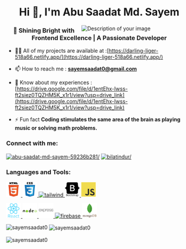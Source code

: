 <h1 align="center">Hi 👋, I'm Abu Saadat Md. Sayem</h1> 

 <img align="right" src="https://i.ibb.co/BZ3H6Pr/5.png" alt="Description of your image" style="width: 300px; s object-fit: cover;">

<h3 align="center">🌟 Shining Bright with Frontend Excellence | A Passionate Developer</h3>

- 👨‍💻 All of my projects are available at :[https://darling-liger-518a66.netlify.app/](https://darling-liger-518a66.netlify.app/)

- 📫 How to reach me : **sayemsaadat0@gmail.com**

- 📄 Know about my experiences :  [https://drive.google.com/file/d/1entEhx-Iwss-ft2siez0TQZHM5K_x1r1/view?usp=drive_link](https://drive.google.com/file/d/1entEhx-Iwss-ft2siez0TQZHM5K_x1r1/view?usp=drive_link)

- ⚡ Fun fact **Coding stimulates the same area of the brain as playing music or solving math problems.**

<h3 align="left">Connect with me:</h3>
<p align="left">
<a href="https://linkedin.com/in/abu-saadat-md-sayem-59236b281/" target="blank"><img align="center" src="https://raw.githubusercontent.com/rahuldkjain/github-profile-readme-generator/master/src/images/icons/Social/linked-in-alt.svg" alt="abu-saadat-md-sayem-59236b281/" height="30" width="40" /></a>
<a href="https://fb.com/bilatindur/" target="blank"><img align="center" src="https://raw.githubusercontent.com/rahuldkjain/github-profile-readme-generator/master/src/images/icons/Social/facebook.svg" alt="bilatindur/" height="30" width="40" /></a>
</p>

<h3 align="left">Languages and Tools:</h3>
<p align="left">  
<a href="https://www.w3.org/html/" target="_blank" rel="noreferrer"> <img src="https://raw.githubusercontent.com/devicons/devicon/master/icons/html5/html5-original-wordmark.svg" alt="html5" width="40" height="40"/> </a> <a href="https://www.w3schools.com/css/" target="_blank" rel="noreferrer"> <img src="https://raw.githubusercontent.com/devicons/devicon/master/icons/css3/css3-original-wordmark.svg" alt="css3" width="40" height="40"/> </a> <a href="https://tailwindcss.com/" target="_blank" rel="noreferrer"> <img src="https://www.vectorlogo.zone/logos/tailwindcss/tailwindcss-icon.svg" alt="tailwind" width="40" height="40"/> </a> <a href="https://getbootstrap.com" target="_blank" rel="noreferrer"> <img src="https://raw.githubusercontent.com/devicons/devicon/master/icons/bootstrap/bootstrap-plain-wordmark.svg" alt="bootstrap" width="40" height="40"/> </a> <a href="https://developer.mozilla.org/en-US/docs/Web/JavaScript" target="_blank" rel="noreferrer"> <img src="https://raw.githubusercontent.com/devicons/devicon/master/icons/javascript/javascript-original.svg" alt="javascript" width="40" height="40"/> </a> 

<a href="https://reactjs.org/" target="_blank" rel="noreferrer"> <img src="https://raw.githubusercontent.com/devicons/devicon/master/icons/react/react-original-wordmark.svg" alt="react" width="40" height="40"/> </a> <a href="https://nodejs.org" target="_blank" rel="noreferrer"> <img src="https://raw.githubusercontent.com/devicons/devicon/master/icons/nodejs/nodejs-original-wordmark.svg" alt="nodejs" width="40" height="40"/> </a> <a href="https://expressjs.com" target="_blank" rel="noreferrer"> <img src="https://raw.githubusercontent.com/devicons/devicon/master/icons/express/express-original-wordmark.svg" alt="express" width="40" height="40"/> </a> <a href="https://firebase.google.com/" target="_blank" rel="noreferrer"> <img src="https://www.vectorlogo.zone/logos/firebase/firebase-icon.svg" alt="firebase" width="40" height="40"/> </a> <a href="https://www.mongodb.com/" target="_blank" rel="noreferrer"> <img src="https://raw.githubusercontent.com/devicons/devicon/master/icons/mongodb/mongodb-original-wordmark.svg" alt="mongodb" width="40" height="40"/> </a>  </p>



<p><img align="left" src="https://github-readme-stats.vercel.app/api/top-langs?username=sayemsaadat0&show_icons=true&locale=en&layout=compact" alt="sayemsaadat0" /></p> 
<p>&nbsp;<img align="center" src="https://github-readme-stats.vercel.app/api?username=sayemsaadat0&show_icons=true&locale=en" alt="sayemsaadat0" /></p>

<p><img align="center" src="https://github-readme-streak-stats.herokuapp.com/?user=sayemsaadat0&" alt="sayemsaadat0" /></p>
